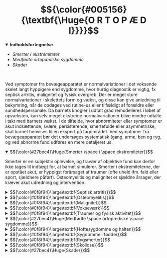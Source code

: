# $${\color{#005156}{\textbf{\Huge{O R T O P Æ D I}}}}$$

<details open>
<summary><b>Indholdsfortegnelse</b></summary>

- <i>Smerter i ekstremiteter
- Medfødte ortopædiske sygdomme
- Skader</i>
</details>
<br>

Ved symptomer fra bevægeapparatet er normalvariationer i det voksende skelet langt hyppigere end sygdomme, hvor hurtig diagnostik er vigtig, fx septisk artritis, malignitet og fysisk overgreb.
Der er meget store normalvariationer i skelettets form og vækst, og disse kan give anledning til bekymring, når de opdages ved rutine-us eller tilfældigt af forældre eller sundhedspersonale. Da barnets knogler i udtalt grad remodelleres i løbet af opvæksten, kan selv meget ekstreme normalvariationer blive mindre udtalte i takt med barnets vækst. 
I de tilfælde, hvor abnormiteter eller symptomer er akut indsættende, svære, persisterende, smertefulde eller asymmetriske, skal barnet henvises til en ekspert på fagområdet.
Ved symptomer fra bevægeapparatet bør det undersøges systematisk (gang, arme, ben og ryg, og ved abnorme fund udføres en mere detaljeret us.

<details open>
<summary>
$${\color{#27bec4}\Huge{Smerter \space i \space ekstremiteter}}$$
</summary>

Smerter er en subjektiv oplevelse, og fravær af objektive fund kan derfor ikke tages til indtægt for, at barnet simulerer. Smerter i ekstremiteterne, der er opstået akut, er hyppigst forårsaget af traumer (ofte uheld ifm. fald eller sport, sjældnere påført).
Osteomyelitis og malignitet er sjældne årsager, der kræver akut udredning og intervention.

<details>
<summary>
$${\color{#0f8f94}\large\textbf{Septisk artritis}}$$
</summary>

Tekst her.
</details>

<details>
<summary>
$${\color{#0f8f94}\large\textbf{Osteomyelitis}}$$
</summary>

Tekst her.
</details>

<details>
<summary>
$${\color{#0f8f94}\large\textbf{Malignitet}}$$
</summary>

Tekst her.
</details>

<details>
<summary>
$${\color{#0f8f94}\large\textbf{Vokseværk}}$$
</summary>

Tekst her.
</details>

<details>
<summary>
$${\color{#0f8f94}\large\textbf{Traumer og fysisk aktivitet}}$$
</summary>

Tekst her.
</details>

</details>

<details open>
<summary>
$${\color{#27bec4}\Huge{Medfødte \space ortopædiske \space sygdomme}}$$
</summary>

<details>
<summary>
$${\color{#0f8f94}\large\textbf{Hoftesygdomme og halten}}$$
</summary>


- Hoftesygdomme debuterer typisk med 
	 - Halten hos børn > 1 år med/uden smerter
	 - Knæsmerter (referred pain)
- Medfødt hoftedysplasi:
	 - Dækker alt fra dysplasi, subluksation og regelret luksation af hoften
	 - Har en incidens på 0,5%
	 - Tidlig diagnostik er vigtig, da tidlig konservativ beh. ofte har god effekt
	 - Ved sen diagnostik er der ofte kroniske forandringer, som kræver kompleks beh. (inkl. kirurgisk intervention)
	 - Screening og debutsymptomer omfatter
	 1. Nyfødt:
		 - ofte ved jordemoder
		 - positiv Barlows og Ortolanis test
		 - reduceret hofteabduktion 
	 2. 5-ugers-us:
		 - hos e.l.
		 - positiv Barlows og Ortolanis test
		 - reduceret hofteabduktion
		 - asymmetriske femorale og gluteale hudfolder
		 - forkortelse af den afficerede femur (Galeazzis tegn; knæniveauet sammenlignes, når barnet ligger på ryggen med flekterede hofter og knæ)
	3. 5-mdr. us:
		 - hos e.l.
		 - asymmetri af hudfolderne
		 - begrænset hofteabduktion og -rotation
		 - forkortelse af det afficerede ben
	4. > 1 år:
		 - haltende, vraltende eller anden abnorm gang
	 - Screeningen af nyfødte med B&O detekterer ikke alle tilfælde af hoftedysplasi, hvorfor der på mange afd. udføres UL af børn med øget risiko:
		 - tvillingegraviditet
		 - underkropspræsentation (breech)
		 - positiv familiær anamnese
		 - medfødte, ortopædiske misdannelser
		 - neuromuskulære sygdomme
	 - Beh. er specialskinne i 6-12 uger, der fastholder hofterne i abduktion og fleksion
	 - Immobilisering er specialistopgave, da caputnekrose er en potentiel komplikation
	 - Oftest opnås tilfredsstillende resultat, men hvis hoften er meget ustabil, eller tilstanden er diagnosticeret sent, er OP ofte nødvendig
</details>

<details>
<summary>
$${\color{#0f8f94}\large\textbf{Sygdomme i fødder}}$$
</summary>


1) Pes planus (platfod):
	 - Småbørn er normalt platfodede, da de har en fedtpude under fodsålen og en affladet medial longitudinel bue
	 - Når barnet står på tæer, fremkommer en normal fodsvang ('blød platfod')
	 - Langt de fleste vokser sig fra denne tilstand i løbet af de første 2-3 leveår
	 - Hvis den bløde platfod persisterer efter 3-årsalderen, kan det skyldes
		 - hypermobilitet
		 - kort akillessene
		 - Ehlers-Danlos (hypermobilitet, øget strækbarhed af huden og øget tendens til blå mærker)
	• Hvis den normale fodsvang ikke fremkommer ved tåstand ('stiv platfod'), bør barnet henvises til udredning, da det bl.a. kan forårsages af medfødt fusion af fodrodsknoglerne og vertikal talus
	• I disse tilfælde kan der være behov for svangstøtte og specialfodtøj, og i enkelte tilfælde kirurgi hos større børn
2) Tågang:
	 - Er i 1-3-årsalderen oftest en dårlig vane
	 - Kan også være tegn på 
		 - mild CP
		 - isoleret stram akillessene
		 - spinale misdannelser
		 - neuropati
	 - Tilstanden kan også opstå hos børn med myopati pga. svaghed i muskulaturen, herunder hos større drenge med Duchennes muskeldystrofi
3) Udad- og indaddrejede fødder:
	 - Indaddrejede fødder:
		 a) Pes metatarsus varus/adductus ('knækfod'):
			§ adduktion af en meget mobil forfod
			§ normal bevægelighed i anklen
		 b) Medial tibiatorsion:
			§ tibia er mindre lateralroteret ift. femur end normalt 
		 c) Collum femoris-anteversion:
			§ collum femoris er drejet mere fremad end normalt 
	 - Udaddrejede fødder:
		 - sjældent hos børn
		 - kan dog ses i 6-12-månedersalderen
		 - kan skyldes lateral rotation af hofterne, hvis tilstanden er bilat.
		 - forsvinder sædvanligvis spontant
4) Talipes equinovarus (klumpfod)
	 - Kompleks abnormitet, der ofte er bilat.
	 - Ses hos 1-2 pr. 1.000 nyfødte
	 - Overhyppighed hos drenge (ratio 2:1)
	 - 25% har en familiær disposition
	 - Er ofte isoleret forekommende, men kan være en del af et syndrom eller associeret med neuromuskulære sygdomme (fx spina bifida)
	 - Der er øget risiko for hoftedysplasi
	 - Bagfoden er i varus og fodleddet plantarflekteret
	 - Midtfoden er adduceret og proneret ift. bagfoden
	 - Den afficerede fod er mindre end normalt, og lægmuskulaturen er hypotrofisk
	 - Fodens stilling er fikseret og kan ikke korrigeres passivt → differentierer tilstanden fra lejringsbetinget indadroterede fødder, hvor foden kan korrigeres til neutralposition ved passiv manipulation og dorsalflekteres fuldt 
	 - Beh. påbegyndes kort efter fødslen, mens vævene er eftergivelige
	 - Omfatter ugtl. redresseringer med efterfølgende gipsanlæggelse i 5-6 uger, efterfulgt af akillessenetenotomi
	 - Herefter behandles med skinne og specialsko indtil 4-6-årsalderen
	 - Kun børn med de sværeste fejlstillinger har behov for OP med bløddelsløsninger og seneforlængelser
5) Talipes calcaneovalgus (hælfod)
	 - Foden er
		 - dorsalflekteret (fodryggen har kontakt med underbenets forside)
		 - everteret 
	 -  Er hyppig hos nyfødte og skyldes fosterets stilling i livmoderen (intrauterin kompression)
	 - Normaliseres spontant i løbet af dage til uger, evt. vha. passive fodøvelser i udtalte tilfælde
	 - Der er association med kongenit hoftedyplasi
6) Pes cavus (hulfod)
	 - Hulfod (høj svang) er oftest harmløst, evt. familiært betinget
	 - Ved debut hos større børn kan tilstanden være associeret med neuromuskulære sygdomme (fx arvelig polyneuropati eller Friedreichs ataksi)
	 - Beh. er nødvendig, hvis foden bliver stiv eller ved smerter
</details>

<details>
<summary>
$${\color{#0f8f94}\large\textbf{Rygsmerter}}$$
</summary>

 - Sjældne hos børn før puberteten, men hyppige hos teenagere
 - I modsætning til hos voksne kan der ofte findes en årsag
 - Sandsynligheden for at finde en tilgrundliggende sygdom øges, jo yngre barnet er
 - Årsager:
	 a) Muskelrelaterede:
		 - Muskelspasmer eller bløddelssmerter
		 - Fx pga. sportsskader, dårlig holdning eller tung skoletaske
	 b) Tumorer:
		 - Benigne (fx osteoid osteom) 
		 - Maligne (primær tumor eller metastaser)
	 c) Vertebral osteomyelitis/diskitis:
		 - Debuterer hos mindre børn med modstand mod at gå eller sætte vægt på benene og i nogle tilfælde ømhed over det afficerede sted
		 - Diagnosticeres ved knogleskintigrafi eller MR
		 - Rtg er ikke sikkert diagnostisk før sent i forløbet
	 d) Kompression af medulla/nerverødder:
		 - Pga. tumor eller diskusprolaps
	 e) Mb Scheuermann:
		 - Osteokondritis af torakale eller lumbale ryghvirvler hos teenagere
		 - Medfører kileformede hvirvler med ↑ torakal kyfose og/eller ↓ lændelordose
	 f) Spondylolyse/spondylolistese:
		 - Spondylolyse = stressfraktur af en hvirvel bue, typisk lumbalt
		 - Øget hyppighed ved familiær anamnese, Mb Scheuermann og nogle former for sport (bl.a. gymnastik)
		 - Hvis bilateralt, kan to ryghvirvler displaceres ift. hinanden (spondylolistese) med risiko for kompression af nerverødder
	 g) Entesitis-relateret artritis:
		 - Børn med denne type JIA klager typisk over ryg- og lændesmerter
	 h) Idiopatiske smerter:
		 - Eksklusionsdiagnose med forværring ved psykologisk stress
</details>

<details>
<summary>
$${\color{#0f8f94}\large\textbf{Skoliose}}$$
</summary>

 - Lateral krumning af columna vertebralis
 - Ved strukturel skoliose har barnet en vertebral rotation, som forårsager en prominens på ryggen pga. asymmetri af thorax
 - Hos større børn er det primært et kosmetisk problem
 - Ved meget svære abnormiteter af thorax kan det føre til hjerte- og/eller respirationsinsufficiens
 - Årsager:
	 a) Idiopatisk:
		 - Hyppigst
		 - Inddeles i infantil (0-3 år), juvenil (4-9 år) og adolescent (≥ 10 år)
		 - Sen debut er den hyppigste form (85%) og afficerer primært piger i 10-14-årsalderen ifm. vækstspurten
	 b) Kongenitte:
		 - Medfødt defekt i columna
		 - Fx hemivertebra, spina bifida, VACTERL-association (vertebrae, anal, cardial, tracheoesophageal, renal, limb (ekstremitetsanomali))
	 c) Sekundære:
		 - Neuromuskulære sygdomme (fx CP og muskeldystrofi) 
		 - BV-sygdomme (fx neurofibromatose og Marfans)
		 - Smerte- eller holdningsbetinget (postural, fx udløst af forskel i benlængde)
 - Diagnostik:
	 - Objektiv us bør begynde med en inspektion af barnets ryg i oprejst stilling
	 - Forskel i skulderhøjde og/eller hudfolder kan ses ved mild skoliose
	 - Skoliose diagnosticeres ved foroverbøjning
	 - Stillingsbetinget skoliose forsvinder ved foroverbøjning og kræver ikke beh., men benlængden bør us med klodser under det korte ben, så bækkenet står vandret
	 - Børn og unge (som ikke er udvoksede) med idiopatisk skoliose skal følges, da de fleste progredierer
	 - Graden af krumning af columna kan udmåles på rtg
	 - Mild skoliose kræver sjældent beh.
	 - Svære tilfælde behandles med korset eller OP
</details>

</details>

<details>
<summary>
$${\color{#27bec4}\Huge{Skader}}$$
</summary>

Ortopediske tilstander forekommer hos barn i alle aldre, men spesielt hos 6-12-åringer blir denne sykdomsgruppen stor, fordi insidensen av skader øker sammenlignet med yngre barn.
Insidensen av dette øker markant tidlig i skoleårene, da barn begynner å være mer aktive. De vanligste skadene er hodeskader og forbrenninger, og frakturer kommer også høyt opp på listen.

<details open>
<summary>
$${\color{#0f8f94}\large\textbf{Frakturer}}$$
</summary>

 - Den vanligste frakturen hos barn er distale radiusfrakturer (25-30%)
 - Så lenge det ikke forekommer feilstilling, krever disse bare gipsing og ikke annen beh.
 - Ved feilstilling kreves reponering og ofte kirurgi
 - Ved vurdering av brudd er det viktig å undersøke for hevelse, deformitet, distal sirkulasjon, og om bruddet er åpent
 - Epifysefrakturer sees selvsagt bare hos barn og krever alltid kirurgi
</details>

<details open>
<summary>
$${\color{#0f8f94}\large\textbf{Hodeskader}}$$
</summary>

 - Viktig å avgjøre, om det har forekommet bevissthetstap og å kartlegge skademekanismen detaljert
 - Et viktig spørsmål er, om barnet gråt med en gang, da ulykken skjedde
 - Det må også spørres om oppkast og undersøkes for synlige skader på hodet
 - Dersom det ikke har forekommet bevissthetstap, hodepine, hematomer, palpabel fraktur eller adferdsendringer, kan CT caput trolig unngås
 - Det er viktig å vurdere muligheten for misbruk ved hodeskader
</details>

<details open>
<summary>
$${\color{#0f8f94}\large\textbf{Brannskader}}$$
</summary>

 - Behandles i første omgang med nedkjøling i 20 min. samt analgesi
 - Deretter renses såret
 - Mens overfladiske brannskader (1. og 2. grad) tilheles spontant uten arrdannelse, kan dype brannskader kreve hudtransplantasjon
 - Dessuten øker infeksjonsfaren, og det kan være aktuelt med tetanusvaksine
 - Store og dype brannskader skal alltid til sykehus
 - Spesielt sirkulære skader er dramatiske grunnet faren for avklemming av sirkulasjon
</details>

<details open>
<summary>
$${\color{#0f8f94}\large\textbf{Intoksikasjon}}$$
</summary>

 - Er oftest ulykker hos barn
 - Kan være inntak av vaskemidler, batterier, legemidler, alkoholer eller planter som liljekonvall
 - Gastrisk lavage er generelt ikke anbefalt
 - Ved mistanke skal Giftinformasjonssentralen i alle fall kontaktes
</details>

</details>
